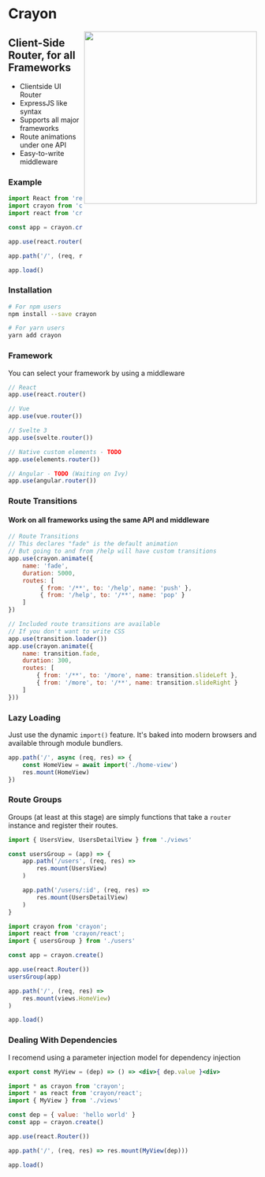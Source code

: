 # Crayon

<img align="right" width="350px" src="https://alshdavid.github.io/crayon/docs/logo.png">

## Client-Side Router, for all Frameworks

- Clientside UI Router
- ExpressJS like syntax
- Supports all major frameworks
- Route animations under one API
- Easy-to-write middleware

### Example

```jsx
import React from 'react'
import crayon from 'crayon'
import react from 'crayon/react'

const app = crayon.create()

app.use(react.router())

app.path('/', (req, res) => res.mount(() => <div>Hello World</div>))

app.load()
```

### Installation

```bash
# For npm users
npm install --save crayon

# For yarn users
yarn add crayon
```

### Framework

You can select your framework by using a middleware

```javascript
// React
app.use(react.router()

// Vue 
app.use(vue.router())

// Svelte 3
app.use(svelte.router())

// Native custom elements - TODO
app.use(elements.router())

// Angular - TODO (Waiting on Ivy)
app.use(angular.router())
```

### Route Transitions

#### Work on all frameworks using the same API and middleware

```javascript
// Route Transitions 
// This declares "fade" is the default animation
// But going to and from /help will have custom transitions
app.use(crayon.animate({
    name: 'fade',
    duration: 5000,
    routes: [
         { from: '/**', to: '/help', name: 'push' },
         { from: '/help', to: '/**', name: 'pop' }
    ]
})

// Included route transitions are available 
// If you don't want to write CSS
app.use(transition.loader())
app.use(crayon.animate({
    name: transition.fade,
    duration: 300,
    routes: [
        { from: '/**', to: '/more', name: transition.slideLeft },
        { from: '/more', to: '/**', name: transition.slideRight }
    ]
}))
```

### Lazy Loading

Just use the dynamic `import()` feature.
It's baked into modern browsers and available through module bundlers.

```javascript
app.path('/', async (req, res) => {
    const HomeView = await import('./home-view')
    res.mount(HomeView)
})
```

### Route Groups

Groups (at least at this stage) are simply functions that take a `router` instance and register their routes.

```javascript
import { UsersView, UsersDetailView } from './views'

const usersGroup = (app) => {
    app.path('/users', (req, res) =>
        res.mount(UsersView)
    )

    app.path('/users/:id', (req, res) =>
        res.mount(UsersDetailView)
    )
}
```

```javascript
import crayon from 'crayon';
import react from 'crayon/react';
import { usersGroup } from './users'

const app = crayon.create()

app.use(react.Router())
usersGroup(app)

app.path('/', (req, res) =>
    res.mount(views.HomeView)
)

app.load()
```

### Dealing With Dependencies

I recomend using a parameter injection model for dependency injection

```jsx
export const MyView = (dep) => () => <div>{ dep.value }<div>
```

```javascript
import * as crayon from 'crayon';
import * as react from 'crayon/react';
import { MyView } from './views'

const dep = { value: 'hello world' }
const app = crayon.create()

app.use(react.Router())

app.path('/', (req, res) => res.mount(MyView(dep)))

app.load()
```
